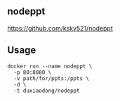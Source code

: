## nodeppt
https://github.com/ksky521/nodeppt

## Usage

```
docker run --name nodeppt \
  -p 80:8080 \
  -v path/for/ppts:/ppts \
  -d \
  -t duxiaodong/nodeppt
```
